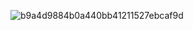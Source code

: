 ![b9a4d9884b0a440bb41211527ebcaf9d](https://github.com/user-attachments/assets/2b4c1c8f-7e5a-48d6-ab00-10d1fb6eef96)


